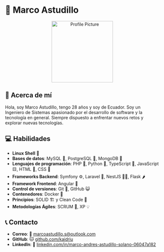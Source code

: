 # 🚀 Marco Astudillo

<p align="center">
  <img src="https://photos.app.goo.gl/DgE2Pn6cfGYMuakt7" alt="Profile Picture" width="200">
</p>

## 🎯 Acerca de mí

Hola, soy Marco Astudillo, tengo 28 años y soy de Ecuador. Soy un Ingeniero de Sistemas apasionado por el desarrollo de software y la tecnología en general. Siempre dispuesto a enfrentar nuevos retos y explorar nuevas tecnologías.

## 💻 Habilidades

- **Linux Shell** 🐧
- **Bases de datos**: MySQL 🐬, PostgreSQL 🐘, MongoDB 🍃
- **Lenguajes de programación**: PHP 🐘, Python 🐍, TypeScript 🔷, JavaScript 🟨, HTML 📄, CSS 🎨
- **Frameworks Backend**: Symfony ⚙️, Laravel 🔷, NestJS 🐱‍👤, Flask 🌶️
- **Framework Frontend**: Angular 🔺
- **Control de versiones**: Git 🐙, GitHub 😺
- **Contenedores**: Docker 🐳
- **Principios**: SOLID 🏗️ y Clean Code 🧹
- **Metodologías Ágiles**: SCRUM 🏉, XP 💡

## 📞 Contacto

- **Correo**: 📧 [marcoastudillo.s@outlook.com](mailto:marcoastudillo.s@outlook.com)
- **GitHub**: 🐱 [github.com/kaidriu](https://github.com/kaidriu)
- **LinkedIn**: 🔗 [linkedin.com/in/marco-andres-astudillo-solano-06047a182](https://www.linkedin.com/in/marco-andres-astudillo-solano-06047a182/)
